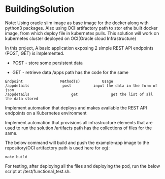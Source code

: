 # BuildingSolution

Note: Using oracle slim image as base image for the docker along with python3 packages.
Also using OCI artifactory path to stor ethe built docker image, from which deploy file in kubernetes pulls.
This solution will work on kubernetes cluster deployed on OCI(Oracle cloud Infrastructure)

In this project, A basic application exposing 2 simple REST API endpoints (POST, GET) is implemented.

  - POST - store some persistent data

  - GET - retrieve data
/apps path has the code for the same

```
Endpoint	             Method(s)	        Usage
/appdetails	              post	        input the data in the form of json
/appdetails                   get               get the list of all the data stored
```


Implement automation that deploys and makes available the REST API endpoints on a Kubernetes environment

Implement automation that provisions all infrastructure elements that are used to run the solution
/artifacts path has the collections of files for the same.


The below command will build and push the example-app image to the repository(OCI artifactory path is used here for eg):
```
make build
```

For testing, after deploying all the files and deploying the pod, run the below script at /test/functional_test.sh.
